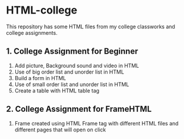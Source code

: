 # HTML-college

This repository has some HTML files from my college classworks and college assignments.

## 1. College Assignment for Beginner
1. Add picture, Background sound and video in HTML
2. Use of big order list and unorder list in HTML
3. Build a form in HTML
4. Use of small order list and unorder list in HTML 
5. Create a table with HTML table tag

## 2. College Assignment for FrameHTML
1. Frame created using HTML Frame tag with different HTML files and different pages that will open on click
